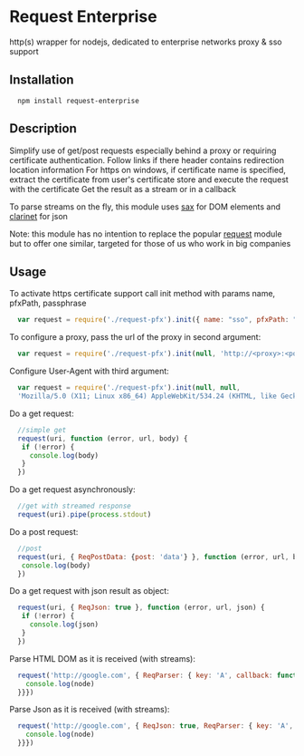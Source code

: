 # Request Enterprise
http(s) wrapper for nodejs, dedicated to enterprise networks
proxy & sso support

## Installation
```
  npm install request-enterprise
```

## Description
Simplify use of get/post requests especially behind a proxy or requiring certificate authentication.
Follow links if there header contains redirection location information
For https on windows, if certificate name is specified, extract the certificate from user's certificate store and execute the request with the certificate
Get the result as a stream or in a callback

To parse streams on the fly, this module uses [sax](https://github.com/isaacs/sax-js) for DOM elements and [clarinet](https://github.com/dscape/clarinet) for json

Note: this module has no intention to replace the popular [request](https://github.com/request/request) module but to offer one similar, targeted for those of us who work in big companies

## Usage
To activate https certificate support call init method with params name, pfxPath, passphrase
```js
  var request = require('./request-pfx').init({ name: "sso", pfxPath: "test.pfx", passphrase: "testpass"}).download
```

To configure a proxy, pass the url of the proxy in second argument:
```js
  var request = require('./request-pfx').init(null, 'http://<proxy>:<port>').download
```

Configure User-Agent with third argument:
```js
  var request = require('./request-pfx').init(null, null,
  'Mozilla/5.0 (X11; Linux x86_64) AppleWebKit/534.24 (KHTML, like Gecko) Chrome/11.0.696.34 Safari/534.24').download
```

Do a get request:
```js
  //simple get
  request(uri, function (error, url, body) {
   if (!error) {
     console.log(body)
   }
  })
```

Do a get request asynchronously:
```js
  //get with streamed response
  request(uri).pipe(process.stdout)
```

Do a post request:
```js
  //post
  request(uri, { ReqPostData: {post: 'data'} }, function (error, url, body) {
   console.log(body)
  })
```

Do a get request with json result as object:
```js
  request(uri, { ReqJson: true }, function (error, url, json) {
   if (!error) {
     console.log(json)
   }
  })
```

Parse HTML DOM as it is received (with streams):
```js
  request('http://google.com', { ReqParser: { key: 'A', callback: function (node) {
    console.log(node)
  }}})
```

Parse Json as it is received (with streams):
```js
  request('http://google.com', { ReqJson: true, ReqParser: { key: 'A', callback: function (node) {
    console.log(node)
  }}})
```
